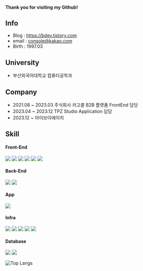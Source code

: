 #### Thank you for visiting my Github!



## Info

- Blog : https://bdev.tistory.com
- email : console@kakao.com
- Birth : 1997.03


## University

- 부산외국어대학교 컴퓨터공학과

## Company

- 2021.08 ~ 2023.03 주식회사 카고콜 B2B 플랫폼 FrontEnd 담당
- 2023.04 ~ 2023.12 TPZ Studio Application 담당
- 2023.12 ~ 아이브이에이치

## Skill

#### Front-End

<img src="https://img.shields.io/badge/javascript-F7DF1E?style=for-the-badge&logo=JavaScript&logoColor=white"> <img src="https://img.shields.io/badge/typescript-3178C6?style=for-the-badge&logo=TypeScript&logoColor=white"> <img src="https://img.shields.io/badge/react-61DAFB?style=for-the-badge&logo=react&logoColor=black">
 <img src="https://img.shields.io/badge/html5-E34F26?style=for-the-badge&logo=html5&logoColor=white"> <img src="https://img.shields.io/badge/css-1572B6?style=for-the-badge&logo=css3&logoColor=white">
 <img src="https://img.shields.io/badge/jquery-0769AD?style=for-the-badge&logo=jquery&logoColor=white">
 
#### Back-End

<img src="https://img.shields.io/badge/node.js-339933?style=for-the-badge&logo=Node.js&logoColor=white"> <img src="https://img.shields.io/badge/express-000000?style=for-the-badge&logo=express&logoColor=white">
 
 #### App
 
 <img src="https://img.shields.io/badge/ReactNative-61DAFB?style=for-the-badge&logo=react&logoColor=black">
 
#### Infra

<img src="https://img.shields.io/badge/Ubuntu-E95420?style=for-the-badge&logo=ubuntu&logoColor=white"> <img src="https://img.shields.io/badge/Amazon S3-569A31?style=for-the-badge&logo=Amazon S3&logoColor=white"> <img src="https://img.shields.io/badge/AWS Lambda-FF9900?style=for-the-badge&logo=AWS Lambda&logoColor=white"> <img src="https://img.shields.io/badge/Amazon EC2-FF9900?style=for-the-badge&logo=Amazon EC2&logoColor=white"> <img src="https://img.shields.io/badge/Amazon API Gateway-FF4F8B?style=for-the-badge&logo=Amazon API Gateway&logoColor=white">

#### Database

<img src="https://img.shields.io/badge/MySQL-4479A1?style=for-the-badge&logo=MySQL&logoColor=white"> <img src="https://img.shields.io/badge/Maria DB-003545?style=for-the-badge&logo=MariaDB&logoColor=white">


![Top Langs](https://github-readme-stats.vercel.app/api/top-langs/?username=consolekakao&layout=compact)






